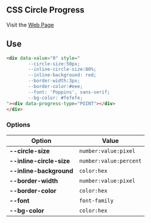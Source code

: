 ## CSS Circle Progress

Visit the [Web Page](https://ozdalgic.github.io/CSS-Circle-Progress/)

## Use
```html
<div data-value="0" style="
        --circle-size:50px;
        --inline-circle-size:80%;
        --inline-background: red;
        --border-width:3px;
        --border-color:#eee;
        --font: 'Poppins', sans-serif;
        --bg-color: #fefefe;
"><div data-progress-type="POINT"></div>
</div> 
```

### Options

Option | Value
--- | --- 
**--circle-size** | `number:value:pixel`
**--inline-circle-size** | `number:value:percent` 
**--inline-background** | `color:hex`  
**--border-width** | `number:value:pixel`
**--border-color** | `color:hex`
**--font** | `font-family`
**--bg-color** | `color:hex`
